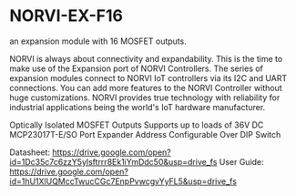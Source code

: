 # NORVI-EX-F16
 an expansion module with 16 MOSFET outputs.
 
NORVI is always about connectivity and expandability. This is the time to make use of the Expansion port of NORVI Controllers. 
The series of expansion modules connect to NORVI IoT controllers via its I2C and UART connections. 
You can add more features to the NORVI Controller without huge customizations. 
NORVI provides true technology with reliability for industrial applications being the world's IoT hardware manufacturer.

Optically Isolated MOSFET Outputs
Supports up to loads of 36V DC
MCP23017T-E/SO Port Expander
Address Configurable Over DIP Switch

Datasheet:   https://drive.google.com/open?id=1Dc35c7c6zzY5ylsftrrr8Ek1iYmDdc50&usp=drive_fs
User Guide:  https://drive.google.com/open?id=1hU1XlUQMccTwucCGc7EnpPvwcgvYyFL5&usp=drive_fs
